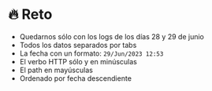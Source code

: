 # 🔥 Reto
* Quedarnos sólo con los logs de los días 28 y 29 de junio
* Todos los datos separados por tabs
* La fecha con un formato: `29/Jun/2023 12:53`
* El verbo HTTP sólo y en minúsculas
* El path en mayúsculas
* Ordenado por fecha descendiente
